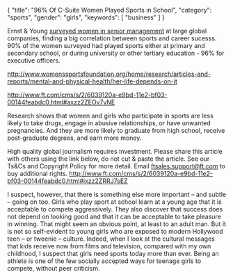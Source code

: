 
{
  "title": "96% Of C-Suite Women Played Sports in School",
  "category": "sports",
  "gender": "girls",
  "keywords": [
    "business"
  ]
}

Ernst & Young [surveyed women in senior management](http://www.forbes.com/sites/alanaglass/2013/06/24/ernst-young-studies-the-connection-between-female-executives-and-sports/ "Ernst & Young Studies The Connection Between Female Executives And Sports") at large global companies, finding a big correlation between sports and career sucesss. 90% of the women surveyed had played sports either at primary and secondary school, or during university or other tertiary education - 96% for executive officers.

http://www.womenssportsfoundation.org/home/research/articles-and-reports/mental-and-physical-health/her-life-depends-on-it

http://www.ft.com/cms/s/2/6039120a-e9bd-11e2-bf03-00144feabdc0.html#axzz2ZEOv7vNE

Research shows that women and girls who participate in sports are less likely to take drugs, engage in abusive relationships, or have unwanted pregnancies. And they are more likely to graduate from high school, receive post-graduate degrees, and earn more money.

High quality global journalism requires investment. Please share this article with others using the link below, do not cut & paste the article. See our Ts&Cs and Copyright Policy for more detail. Email ftsales.support@ft.com to buy additional rights. http://www.ft.com/cms/s/2/6039120a-e9bd-11e2-bf03-00144feabdc0.html#ixzz2ZRRJ7sEZ

I suspect, however, that there is something else more important – and subtle – going on too. Girls who play sport at school learn at a young age that it is acceptable to compete aggressively. They also discover that success does not depend on looking good and that it can be acceptable to take pleasure in winning. That might seem an obvious point, at least to an adult man. But it is not so self-evident to young girls who are exposed to modern Hollywood teen – or tweenie – culture. Indeed, when I look at the cultural messages that kids receive now from films and television, compared with my own childhood, I suspect that girls need sports today more than ever. Being an athlete is one of the few socially accepted ways for teenage girls to compete, without peer criticism.